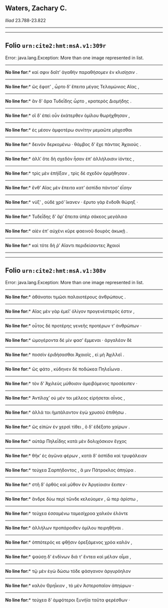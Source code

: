 ## Waters, Zachary C.

*Iliad* 23.788-23.822

---

---

## **Folio `urn:cite2:hmt:msA.v1:309r`**



Error: java.lang.Exception: More than one image represented in list.

--- 

 **No line for:*** καί σφιν δαῖτʼ ἀγαθὴν παραθήσομεν ἐν κλισίῃσιν .

--- 

 **No line for:*** ὣς ἔφατʼ , ὦρτο δʼ ἔπειτα μέγας Τελαμώνιος Αἴας ,

--- 

 **No line for:*** ἂν δʼ ἄρα Τυδεΐδης ὦρτο , κρατερὸς Διομήδης .

--- 

 **No line for:*** οἳ δʼ ἐπεὶ οὖν ἑκάτερθεν ὁμίλου θωρήχθησαν ,

--- 

 **No line for:*** ἐς μέσον ἀμφοτέρω συνίτην μεμαῶτε μάχεσθαι

--- 

 **No line for:*** δεινὸν δερκομένω · θάμβος δʼ ἔχε πάντας Ἀχαιούς .

--- 

 **No line for:*** ἀλλʼ ὅτε δὴ σχεδὸν ἦσαν ἐπʼ ἀλλήλοισιν ἰόντες ,

--- 

 **No line for:*** τρὶς μὲν ἐπήϊξαν , τρὶς δὲ σχεδὸν ὁρμήθησαν .

--- 

 **No line for:*** ἔνθʼ Αἴας μὲν ἔπειτα κατʼ ἀσπίδα πάντοσʼ ἐΐσην

--- 

 **No line for:*** νύξʼ , οὐδὲ χρόʼ ἵκανεν · ἔρυτο γὰρ ἔνδοθι θώρηξ ·

--- 

 **No line for:*** Τυδεΐδης δʼ ἄρʼ ἔπειτα ὑπὲρ σάκεος μεγάλοιο

--- 

 **No line for:*** αἰὲν ἐπʼ αὐχένι κῦρε φαεινοῦ δουρὸς ἀκωκῇ .

--- 

 **No line for:*** καὶ τότε δή ῥʼ Αἴαντι περιδείσαντες Ἀχαιοὶ

---

---

## **Folio `urn:cite2:hmt:msA.v1:308v`**



Error: java.lang.Exception: More than one image represented in list.

--- 

 **No line for:*** ἀθάνατοι τιμῶσι παλαιοτέρους ἀνθρώπους .

--- 

 **No line for:*** Αἴας μὲν γὰρ ἐμεῖʼ ὀλίγον προγενέστερός ἐστιν ,

--- 

 **No line for:*** οὗτος δὲ προτέρης γενεῆς προτέρων τʼ ἀνθρώπων ·

--- 

 **No line for:*** ὠμογέροντα δέ μίν φασʼ ἔμμεναι · ἀργαλέον δὲ

--- 

 **No line for:*** ποσσὶν ἐριδήσασθαι Ἀχαιοῖς , εἰ μὴ Ἀχιλλεῖ .

--- 

 **No line for:*** ὣς φάτο , κύδηνεν δὲ ποδώκεα Πηλεΐωνα .

--- 

 **No line for:*** τὸν δʼ Ἀχιλεὺς μύθοισιν ἀμειβόμενος προσέειπεν ·

--- 

 **No line for:*** Ἀντίλοχʼ οὐ μέν τοι μέλεος εἰρήσεται αἶνος ,

--- 

 **No line for:*** ἀλλά τοι ἡμιτάλαντον ἐγὼ χρυσοῦ ἐπιθήσω .

--- 

 **No line for:*** ὣς εἰπὼν ἐν χερσὶ τίθει , ὃ δʼ ἐδέξατο χαίρων .

--- 

 **No line for:*** αὐτὰρ Πηλεΐδης κατὰ μὲν δολιχόσκιον ἔγχος

--- 

 **No line for:*** θῆκʼ ἐς ἀγῶνα φέρων , κατὰ δʼ ἀσπίδα καὶ τρυφάλειαν

--- 

 **No line for:*** τεύχεα Σαρπήδοντος , ἅ μιν Πάτροκλος ἀπηύρα .

--- 

 **No line for:*** στῆ δʼ ὀρθὸς καὶ μῦθον ἐν Ἀργείοισιν ἔειπεν ·

--- 

 **No line for:*** ἄνδρε δύω περὶ τῶνδε κελεύομεν , ὥ περ ἀρίστω ,

--- 

 **No line for:*** τεύχεα ἑσσαμένω ταμεσίχροα χαλκὸν ἑλόντε

--- 

 **No line for:*** ἀλλήλων προπάροιθεν ὁμίλου πειρηθῆναι .

--- 

 **No line for:*** ὁππότερός κε φθῇσιν ὀρεξάμενος χρόα καλόν ,

--- 

 **No line for:*** ψαύσῃ δʼ ἐνδίνων διά τʼ ἔντεα καὶ μέλαν αἷμα ,

--- 

 **No line for:*** τῷ μὲν ἐγὼ δώσω τόδε φάσγανον ἀργυρόηλον

--- 

 **No line for:*** καλὸν Θρηΐκιον , τὸ μὲν Ἀστεροπαῖον ἀπηύρων ·

--- 

 **No line for:*** τεύχεα δʼ ἀμφότεροι ξυνήϊα ταῦτα φερέσθων ·